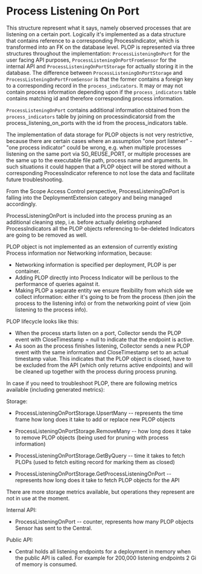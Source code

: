 # Process Listening On Port

This structure represent what it says, namely observed processes that are
listening on a certain port. Logically it's implemented as a data structure
that contains reference to a corresponding ProcessIndicator, which is transformed
into an FK on the database level. PLOP is represented via three structures
throughout the implementation: `ProcessListeningOnPort` for the user facing API
purposes, `ProcessListeningOnPortFromSensor` for the internal API and
`ProcessListeningOnPortStorage` for actually storing it in the database.
The difference between `ProcessListeningOnPortStorage` and
`ProcessListeningOnPortFromSensor` is that the former contains a foreign key to
a corresponding record in the `process_indicators`. It may or may not contain
process information depending upon if the `process_indicators` table contains
matching id and therefore corresponding process information.

`ProcessListeningOnPort` contains additional information obtained from the 
`process_indicators` table by joining on processindicatorsid from the
process_listening_on_ports with the id from the process_indicators table.

The implementation of data storage for PLOP objects is not very restrictive,
because there are certain cases where an assumption "one port listener" - "one
process indicator" could be wrong, e.g. when multiple processes listening on
the same port via SO_REUSE_PORT, or multiple processes are the same up to the
executable file path, process name and arguments. In such situations it could
happen that a PLOP object will be stored without a corresponding
ProcessIndicator reference to not lose the data and facilitate future
troubleshooting.

From the Scope Access Control perspective, ProcessListeningOnPort is falling
into the DeploymentExtension category and being managed accordingly.

ProcessListeningOnPort is included into the process pruning as an additional
cleaning step, i.e. before actually deleting orphaned ProcessIndicators all the
PLOP objects referencing to-be-deleted Indicators are going to be removed as
well.

PLOP object is not implemented as an extension of currently existing Process
information nor Networking information, because:

* Networking information is specified per deployment, PLOP is per container.
* Adding PLOP directly into Process Indicator will be perilous to the
  performance of queries against it.
* Making PLOP a separate entity we ensure flexibility from which side we
  collect information: either it's going to be from the process (then join the
  process to the listening info) or from the networking point of view (join
  listening to the process info).

PLOP lifecycle looks like this:

* When the process starts listen on a port, Collector sends the PLOP event with
  CloseTimestamp = null to indicate that the endpoint is active.
* As soon as the process finishes listening, Collector sends a new PLOP event
  with the same information and CloseTimestamp set to an actual timestamp
  value. This indicates that the PLOP object is closed, have to be excluded
  from the API (which only returns active endpoints) and will be cleaned up
  together with the process during process pruning.

In case if you need to troubleshoot PLOP, there are following metrics
available (including generated metrics):

Storage:

* ProcessListeningOnPortStorage.UpsertMany -- represents the time frame
  how long does it take to add or replace new PLOP objects

* ProcessListeningOnPortStorage.RemoveMany -- how long does it take to remove
  PLOP objects (being used for pruning with process information)

* ProcessListeningOnPortStorage.GetByQuery --  time it takes to fetch PLOPs
  (used to fetch esiting record for marking them as closed)

* ProcessListeningOnPortStorage.GetProcessListeningOnPort -- represents how
  long does it take to fetch PLOP objects for the API

There are more storage metrics available, but operations they represent are not
in use at the moment.

Internal API:

* ProcessListeningOnPort -- counter, represents how many PLOP objects Sensor
  has sent to the Central.

Public API:

* Central holds all listening endpoints for a deployment in memory when the
  public API is called. For example for 200,000 listening endpoints 2 Gi of
  memory is consumed.
